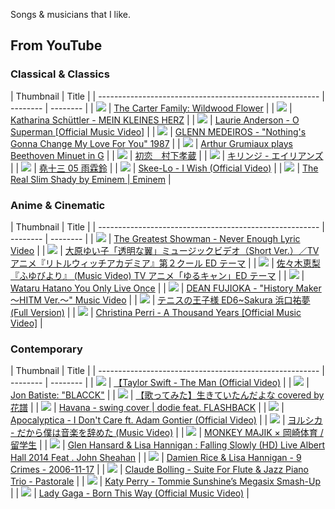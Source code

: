 Songs & musicians that I like.

## From YouTube

### Classical & Classics

| Thumbnail   | Title |
| ------------------------------------------------------- | -------- | -------- |
| <img src="https://img.youtube.com/vi/ewnfWoSQz3o/0.jpg"> | [The Carter Family: Wildwood Flower](https://www.youtube.com/watch?v=ewnfWoSQz3o) |
| <img src="https://img.youtube.com/vi/z6JzS0hlcCM/0.jpg"> | [Katharina Schüttler - MEIN KLEINES HERZ](https://www.youtube.com/watch?v=z6JzS0hlcCM) |
| <img src="https://img.youtube.com/vi/Vkfpi2H8tOE/0.jpg"> | [Laurie Anderson - O Superman [Official Music Video]](https://www.youtube.com/watch?v=Vkfpi2H8tOE) |
| <img src="https://img.youtube.com/vi/14il7-w9peA/0.jpg"> | [GLENN MEDEIROS - "Nothing's Gonna Change My Love For You" 1987](https://www.youtube.com/watch?v=14il7-w9peA) |
| <img src="https://img.youtube.com/vi/wbwUBlYU9eQ/0.jpg"> | [Arthur Grumiaux plays Beethoven Minuet in G](https://www.youtube.com/watch?v=wbwUBlYU9eQ) |
| <img src="https://img.youtube.com/vi/OKizrDxp54c/0.jpg"> | [初恋　村下孝蔵](https://www.youtube.com/watch?v=OKizrDxp54c) |
| <img src="https://img.youtube.com/vi/w05Q_aZKkFw/0.jpg"> | [キリンジ - エイリアンズ](https://www.youtube.com/watch?v=w05Q_aZKkFw) |
| <img src="https://img.youtube.com/vi/L8f6NbamNpU/0.jpg"> | [堯十三 05 雨霖鈴](https://www.youtube.com/watch?v=L8f6NbamNpU) |
| <img src="https://img.youtube.com/vi/ryDOy3AosBw/0.jpg"> | [Skee-Lo - I Wish (Official Video)](https://www.youtube.com/watch?v=ryDOy3AosBw) |
| <img src="https://img.youtube.com/vi/Y8ZI1uc6iBM/0.jpg"> | [The Real Slim Shady by Eminem | Eminem](https://www.youtube.com/watch?v=Y8ZI1uc6iBM) |


### Anime & Cinematic

| Thumbnail   | Title |
| ------------------------------------------------------- | -------- | -------- |
| <img src="https://img.youtube.com/vi/6jZVsr7q-tE/0.jpg"> | [The Greatest Showman - Never Enough Lyric Video](https://www.youtube.com/watch?v=6jZVsr7q-tE)  |
| <img src="https://img.youtube.com/vi/wOQTN9XUoF8/0.jpg"> | [大原ゆい子「透明な翼」ミュージックビデオ（Short Ver.）／TV アニメ『リトルウィッチアカデミア』第２クール ED テーマ](https://www.youtube.com/watch?v=wOQTN9XUoF8) |
| <img src="https://img.youtube.com/vi/0EX3tQWswj0/0.jpg"> | [佐々木恵梨『ふゆびより』 (Music Video) TV アニメ「ゆるキャン」ED テーマ](https://www.youtube.com/watch?v=0EX3tQWswj0) |
| <img src="https://img.youtube.com/vi/rBwTxZd4kWw/0.jpg"> | [Wataru Hatano You Only Live Once](https://www.youtube.com/watch?v=rBwTxZd4kWw) |
| <img src="https://img.youtube.com/vi/nnEOS5kupuc/0.jpg"> | [DEAN FUJIOKA - "History Maker 〜HITM Ver.〜" Music Video](https://www.youtube.com/watch?v=nnEOS5kupuc) |
| <img src="https://img.youtube.com/vi/hVh9d8eEldU/0.jpg"> | [テニスの王子様 ED6~Sakura 浜口祐夢 (Full Version)](https://www.youtube.com/watch?v=hVh9d8eEldU) |
| <img src="https://img.youtube.com/vi/rtOvBOTyX00/0.jpg"> | [Christina Perri - A Thousand Years [Official Music Video]](https://www.youtube.com/watch?v=rtOvBOTyX00) |


### Contemporary

| Thumbnail   | Title |
| ------------------------------------------------------- | -------- | -------- |
| <img src="https://img.youtube.com/vi/AqAJLh9wuZ0/0.jpg"> | [【Taylor Swift - The Man (Official Video)](https://www.youtube.com/watch?v=AqAJLh9wuZ0) |
| <img src="https://img.youtube.com/vi/lFhDStU8-ko/0.jpg"> | [Jon Batiste: "BLACCK"](https://www.youtube.com/watch?v=lFhDStU8-ko) |
| <img src="https://img.youtube.com/vi/kLLP033jBs8/0.jpg"> | [【歌ってみた】生きていたんだよな covered by 花譜](https://www.youtube.com/watch?v=kLLP033jBs8) |
| <img src="https://img.youtube.com/vi/-5aaJJQFvOg/0.jpg"> | [Havana - swing cover \| dodie feat. FLASHBACK](https://www.youtube.com/watch?v=-5aaJJQFvOg) |
| <img src="https://img.youtube.com/vi/qxDcWvZCSRg/0.jpg"> | [Apocalyptica - I Don't Care ft. Adam Gontier (Official Video)](https://www.youtube.com/watch?v=qxDcWvZCSRg) |
| <img src="https://img.youtube.com/vi/KTZ-y85Erus/0.jpg"> | [ヨルシカ - だから僕は音楽を辞めた (Music Video)](https://www.youtube.com/watch?v=KTZ-y85Erus) |
| <img src="https://img.youtube.com/vi/lvEVP7NPklU/0.jpg"> | [MONKEY MAJIK × 岡崎体育 / 留学生](https://www.youtube.com/watch?v=lvEVP7NPklU) |
| <img src="https://img.youtube.com/vi/VFkfhbQsXiA/0.jpg"> | [Glen Hansard & Lisa Hannigan : Falling Slowly (HD) Live Albert Hall 2014 Feat . John Sheahan](https://www.youtube.com/watch?v=VFkfhbQsXiA) |
| <img src="https://img.youtube.com/vi/GA8npDyji4g/0.jpg"> | [Damien Rice & Lisa Hannigan - 9 Crimes - 2006-11-17](https://www.youtube.com/watch?v=GA8npDyji4g) |
| <img src="https://img.youtube.com/vi/zfPkin977eo/0.jpg"> | [Claude Bolling - Suite For Flute & Jazz Piano Trio - Pastorale](https://www.youtube.com/watch?v=zfPkin977eo) |
| <img src="https://img.youtube.com/vi/SbppJusWws0/0.jpg"> | [Katy Perry - Tommie Sunshine’s Megasix Smash-Up](https://www.youtube.com/watch?v=SbppJusWws0) |
| <img src="https://img.youtube.com/vi/wV1FrqwZyKw/0.jpg"> | [Lady Gaga - Born This Way (Official Music Video)](https://www.youtube.com/watch?v=wV1FrqwZyKw) |

